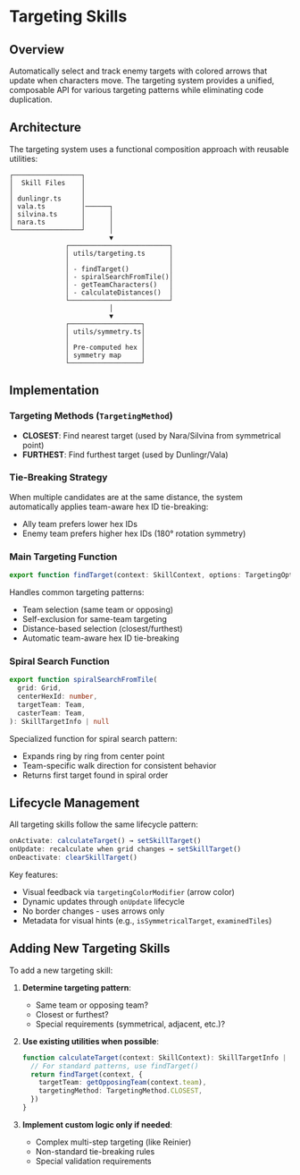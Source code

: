 # Targeting Skills

## Overview

Automatically select and track enemy targets with colored arrows that update when characters move. The targeting system provides a unified, composable API for various targeting patterns while eliminating code duplication.

## Architecture

The targeting system uses a functional composition approach with reusable utilities:

```
┌─────────────────┐
│  Skill Files    │
│                 │
│ dunlingr.ts     │
│ vala.ts         │──────┐
│ silvina.ts      │      │
│ nara.ts         │      │
└─────────────────┘      │
                         ▼
              ┌─────────────────────────┐
              │ utils/targeting.ts      │
              │                         │
              │ - findTarget()          │
              │ - spiralSearchFromTile()│
              │ - getTeamCharacters()   │
              │ - calculateDistances()  │
              └─────────────────────────┘
                         │
                         ▼
              ┌──────────────────┐
              │ utils/symmetry.ts│
              │                  │
              │ Pre-computed hex │
              │ symmetry map     │
              └──────────────────┘
```

## Implementation

### Targeting Methods (`TargetingMethod`)

- **CLOSEST**: Find nearest target (used by Nara/Silvina from symmetrical point)
- **FURTHEST**: Find furthest target (used by Dunlingr/Vala)

### Tie-Breaking Strategy

When multiple candidates are at the same distance, the system automatically applies team-aware hex ID tie-breaking:

- Ally team prefers lower hex IDs
- Enemy team prefers higher hex IDs (180° rotation symmetry)

### Main Targeting Function

```typescript
export function findTarget(context: SkillContext, options: TargetingOptions): SkillTargetInfo | null
```

Handles common targeting patterns:

- Team selection (same team or opposing)
- Self-exclusion for same-team targeting
- Distance-based selection (closest/furthest)
- Automatic team-aware hex ID tie-breaking

### Spiral Search Function

```typescript
export function spiralSearchFromTile(
  grid: Grid,
  centerHexId: number,
  targetTeam: Team,
  casterTeam: Team,
): SkillTargetInfo | null
```

Specialized function for spiral search pattern:

- Expands ring by ring from center point
- Team-specific walk direction for consistent behavior
- Returns first target found in spiral order

## Lifecycle Management

All targeting skills follow the same lifecycle pattern:

```typescript
onActivate: calculateTarget() → setSkillTarget()
onUpdate: recalculate when grid changes → setSkillTarget()
onDeactivate: clearSkillTarget()
```

Key features:

- Visual feedback via `targetingColorModifier` (arrow color)
- Dynamic updates through `onUpdate` lifecycle
- No border changes - uses arrows only
- Metadata for visual hints (e.g., `isSymmetricalTarget`, `examinedTiles`)

## Adding New Targeting Skills

To add a new targeting skill:

1. **Determine targeting pattern**:

   - Same team or opposing team?
   - Closest or furthest?
   - Special requirements (symmetrical, adjacent, etc.)?

2. **Use existing utilities when possible**:

   ```typescript
   function calculateTarget(context: SkillContext): SkillTargetInfo | null {
     // For standard patterns, use findTarget()
     return findTarget(context, {
       targetTeam: getOpposingTeam(context.team),
       targetingMethod: TargetingMethod.CLOSEST,
     })
   }
   ```

3. **Implement custom logic only if needed**:
   - Complex multi-step targeting (like Reinier)
   - Non-standard tie-breaking rules
   - Special validation requirements
